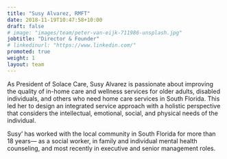 ```yaml
---
title: "Susy Alvarez, RMFT"
date: 2018-11-19T10:47:58+10:00
draft: false
# image: "images/team/peter-van-eijk-711986-unsplash.jpg"
jobtitle: "Director & Founder"
# linkedinurl: "https://www.linkedin.com/"
promoted: true
weight: 1
layout: team
---
```


As President of Solace Care, Susy Alvarez is passionate about improving the quality of in-home care and wellness services for older adults, disabled individuals, and others who need home care services in South Florida. This led her to design an integrated service approach with a holistic perspective that considers the intellectual, emotional, social, and physical needs of the individual.

Susy’ has worked with the local community in South Florida for more than 18 years— as a social worker, in family and individual mental health counseling, and most recently in executive and senior management roles.

